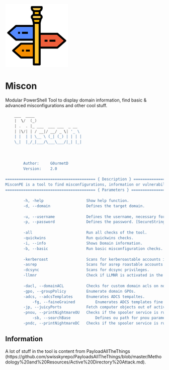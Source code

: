 <img src="guidance.png" alt="miscon" width="200" height="200"/>

# Miscon
Modular PowerShell Tool to display domain information, find basic & advanced misconfigurations and other cool stuff.

```powershell
    ___  ____
    |  \/  (_)
    | .  . |_ ___  ___ ___  _ __  
    | |\/| | / __|/ __/ _ \| '_ \ 
    | |  | | \__ \ (_| (_) | | | |
    \_|  |_/_|___/\___\___/|_| |_|

    

        Author:     G0urmetD
        Version:    2.0
    
======================================== { Description } =============================================
MisconPE is a tool to find misconfigurations, information or vulnerabilities in an Active Directory.
======================================== { Parameters } ==============================================

        -h, -help                   Show help function.
        -d, --domain                Defines the target domain.

        -u, --username              Defines the username, necessary for some checks.
        -p, --password              Defines the password. [SecureString]

        -all                        Run all checks of the tool.
        -quickwins                  Run quickwins checks.
        -i, --info                  Shows Domain information.
        -b, --basic                 Run basic misconfiguration checks.

        -kerberoast                 Scans for kerberoastable accounts in the domain.
        -asrep                      Scans for asrep roastable accounts in the domain.
        -dcsync                     Scans for dcsync privileges.
        -llmnr                      Check if LLMNR is activated in the domain.

        -dacl, --domainACL          Checks for custom domain acls on not built-in objects.
        -gpo, --groupPolicy         Enumerate domain GPOs.
        -adcs, --adcsTemplates      Enumerates ADCS tempaltes.
            -fg, --faineGrained         Enumerates ADCS templates fine grained with more information about the templates.
        -jp, --juicyPorts           Fetch computer objects out of active directory and scan for juicy ports (3389, 5985, 5986, 80, 443, 8080, 8443, 22, 2222, 1433).
        -pnou, --printNightmareOU   Checks if the spooler service is running on servers in target OU.
            -sb, --searchBase           Defines ou path for pnou parameter.
        -pndc, --printNightmareDC   Checks if the spooler service is running domain controllers. [Username & Password required]
```

## Information
<p>A lot of stuff in the tool is content from PayloadAllTheThings (https://github.com/swisskyrepo/PayloadsAllTheThings/blob/master/Methodology%20and%20Resources/Active%20Directory%20Attack.md).</p>
